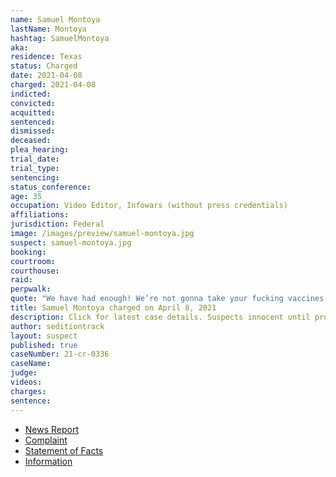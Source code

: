 ```yaml
---
name: Samuel Montoya
lastName: Montoya
hashtag: SamuelMontoya
aka:
residence: Texas
status: Charged
date: 2021-04-08
charged: 2021-04-08
indicted:
convicted: 
acquitted:
sentenced: 
dismissed: 
deceased:
plea_hearing:
trial_date:
trial_type:
sentencing:
status_conference:
age: 35
occupation: Video Editor, Infowars (without press credentials)
affiliations:
jurisdiction: Federal
image: /images/preview/samuel-montoya.jpg
suspect: samuel-montoya.jpg
booking:
courtroom:
courthouse:
raid:
perpwalk:
quote: "We have had enough! We’re not gonna take your fucking vaccines! We’re not gonna take all your bullshit! The people are rising up!"
title: Samuel Montoya charged on April 8, 2021
description: Click for latest case details. Suspects innocent until proven guilty.
author: seditiontrack
layout: suspect
published: true
caseNumber: 21-cr-0336
caseName:
judge:
videos:
charges:
sentence:
---
```

- [News Report](https://www.alternet.org/2021/04/samuel-christopher-montoya/)
- [Complaint](https://www.justice.gov/usao-dc/case-multi-defendant/file/1386666/download)
- [Statement of Facts](https://www.justice.gov/usao-dc/case-multi-defendant/file/1386671/download)
- [Information](https://www.justice.gov/usao-dc/case-multi-defendant/file/1392986/download)
